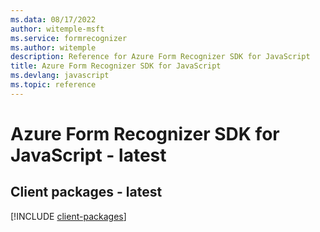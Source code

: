 ```yaml
---
ms.data: 08/17/2022
author: witemple-msft
ms.service: formrecognizer
ms.author: witemple
description: Reference for Azure Form Recognizer SDK for JavaScript
title: Azure Form Recognizer SDK for JavaScript
ms.devlang: javascript
ms.topic: reference
---
```

# Azure Form Recognizer SDK for JavaScript - latest

## Client packages - latest
[!INCLUDE [client-packages](form-recognizer-client-index.md)]